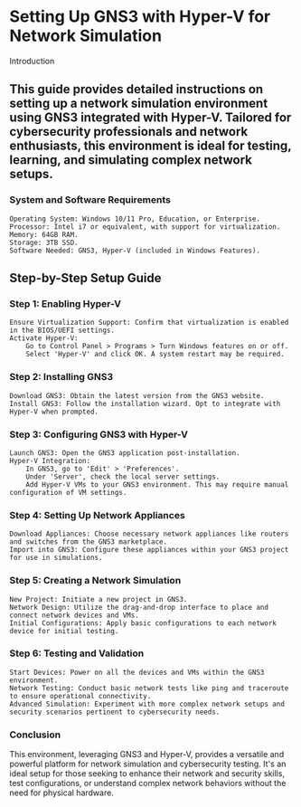 # Setting Up GNS3 with Hyper-V for Network Simulation
Introduction

## This guide provides detailed instructions on setting up a network simulation environment using GNS3 integrated with Hyper-V. Tailored for cybersecurity professionals and network enthusiasts, this environment is ideal for testing, learning, and simulating complex network setups.
### System and Software Requirements

    Operating System: Windows 10/11 Pro, Education, or Enterprise.
    Processor: Intel i7 or equivalent, with support for virtualization.
    Memory: 64GB RAM.
    Storage: 3TB SSD.
    Software Needed: GNS3, Hyper-V (included in Windows Features).

## Step-by-Step Setup Guide
### Step 1: Enabling Hyper-V

    Ensure Virtualization Support: Confirm that virtualization is enabled in the BIOS/UEFI settings.
    Activate Hyper-V:
        Go to Control Panel > Programs > Turn Windows features on or off.
        Select 'Hyper-V' and click OK. A system restart may be required.

### Step 2: Installing GNS3

    Download GNS3: Obtain the latest version from the GNS3 website.
    Install GNS3: Follow the installation wizard. Opt to integrate with Hyper-V when prompted.

### Step 3: Configuring GNS3 with Hyper-V

    Launch GNS3: Open the GNS3 application post-installation.
    Hyper-V Integration:
        In GNS3, go to 'Edit' > 'Preferences'.
        Under 'Server', check the local server settings.
        Add Hyper-V VMs to your GNS3 environment. This may require manual configuration of VM settings.

### Step 4: Setting Up Network Appliances

    Download Appliances: Choose necessary network appliances like routers and switches from the GNS3 marketplace.
    Import into GNS3: Configure these appliances within your GNS3 project for use in simulations.

### Step 5: Creating a Network Simulation

    New Project: Initiate a new project in GNS3.
    Network Design: Utilize the drag-and-drop interface to place and connect network devices and VMs.
    Initial Configurations: Apply basic configurations to each network device for initial testing.

### Step 6: Testing and Validation

    Start Devices: Power on all the devices and VMs within the GNS3 environment.
    Network Testing: Conduct basic network tests like ping and traceroute to ensure operational connectivity.
    Advanced Simulation: Experiment with more complex network setups and security scenarios pertinent to cybersecurity needs.

### Conclusion

This environment, leveraging GNS3 and Hyper-V, provides a versatile and powerful platform for network simulation and cybersecurity testing. It's an ideal setup for those seeking to enhance their network and security skills, test configurations, or understand complex network behaviors without the need for physical hardware.
